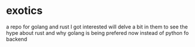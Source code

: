 # exotics
a repo for golang and rust I got interested will delve a bit in them to see the hype about rust and why golang is being prefered now instead of python fo backend
